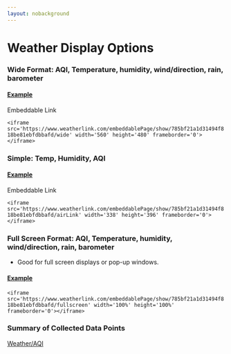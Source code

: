 ```yaml
---
layout: nobackground
---
```


# Weather Display Options

### Wide Format: AQI, Temperature, humidity, wind/direction, rain, barometer

#### [Example](https://www.weatherlink.com/embeddablePage/show/785bf21a1d31494f818be81ebfdbbafd/wide)

Embeddable Link

`<iframe src='https://www.weatherlink.com/embeddablePage/show/785bf21a1d31494f818be81ebfdbbafd/wide' width='560' height='480' frameborder='0'></iframe>`

### Simple: Temp, Humidity, AQI

#### [Example](https://www.weatherlink.com/embeddablePage/show/785bf21a1d31494f818be81ebfdbbafd/airLink)

Embeddable Link

`<iframe src='https://www.weatherlink.com/embeddablePage/show/785bf21a1d31494f818be81ebfdbbafd/airLink' width='338' height='396' frameborder='0'></iframe>`

### Full Screen Format: AQI, Temperature, humidity, wind/direction, rain, barometer

- Good for full screen displays or pop-up windows.

#### [Example](https://www.weatherlink.com/embeddablePage/show/785bf21a1d31494f818be81ebfdbbafd/fullscreen)

`<iframe src='https://www.weatherlink.com/embeddablePage/show/785bf21a1d31494f818be81ebfdbbafd/fullscreen' width='100%' height='100%' frameborder='0'></iframe>`

### Summary of Collected Data Points

<a href='https://www.weatherlink.com/embeddablePage/show/1f37f4974bb0462f8032c613f23099b0/summary'>Weather/AQI</a>
